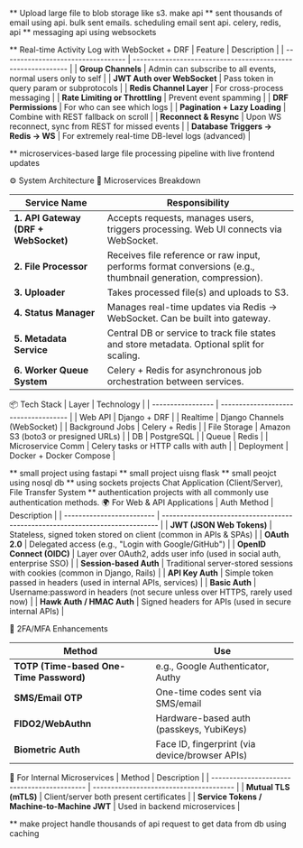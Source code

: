 ** Upload large file to blob storage like s3. make api 
** sent thousands of email using api. bulk sent emails. scheduling email sent api. celery, redis, api
** messaging api using websockets

** Real-time Activity Log with WebSocket + DRF
| Feature                            | Description                                                  |
| ---------------------------------- | ------------------------------------------------------------ |
| **Group Channels**                 | Admin can subscribe to all events, normal users only to self |
| **JWT Auth over WebSocket**        | Pass token in query param or subprotocols                    |
| **Redis Channel Layer**            | For cross-process messaging                                  |
| **Rate Limiting or Throttling**    | Prevent event spamming                                       |
| **DRF Permissions**                | For who can see which logs                                   |
| **Pagination + Lazy Loading**      | Combine with REST fallback on scroll                         |
| **Reconnect & Resync**             | Upon WS reconnect, sync from REST for missed events          |
| **Database Triggers → Redis → WS** | For extremely real-time DB-level logs (advanced)             |


** microservices-based large file processing pipeline with live frontend updates

⚙️ System Architecture
🧱 Microservices Breakdown

| Service Name                         | Responsibility                                                                                               |
| ------------------------------------ | ------------------------------------------------------------------------------------------------------------ |
| **1. API Gateway (DRF + WebSocket)** | Accepts requests, manages users, triggers processing. Web UI connects via WebSocket.                         |
| **2. File Processor**                | Receives file reference or raw input, performs format conversions (e.g., thumbnail generation, compression). |
| **3. Uploader**                      | Takes processed file(s) and uploads to S3.                                                                   |
| **4. Status Manager**                | Manages real-time updates via Redis → WebSocket. Can be built into gateway.                                  |
| **5. Metadata Service**              | Central DB or service to track file states and store metadata. Optional split for scaling.                   |
| **6. Worker Queue System**           | Celery + Redis for asynchronous job orchestration between services.                                          |

📦 Tech Stack
| Layer             | Technology                           |
| ----------------- | ------------------------------------ |
| Web API           | Django + DRF                         |
| Realtime          | Django Channels (WebSocket)          |
| Background Jobs   | Celery + Redis                       |
| File Storage      | Amazon S3 (boto3 or presigned URLs)  |
| DB                | PostgreSQL                           |
| Queue             | Redis                                |
| Microservice Comm | Celery tasks or HTTP calls with auth |
| Deployment        | Docker + Docker Compose              |




** small project using fastapi
** small project uisng flask
** small peojct using nosql db
** using sockets projects Chat Application (Client/Server), File Transfer System
** authentication projects with all commonly use authentication methods.
🌍 For Web & API Applications
| Auth Method               | Description                                                                   |
| ------------------------- | ----------------------------------------------------------------------------- |
| **JWT (JSON Web Tokens)** | Stateless, signed token stored on client (common in APIs & SPAs)              |
| **OAuth 2.0**             | Delegated access (e.g., "Login with Google/GitHub")                           |
| **OpenID Connect (OIDC)** | Layer over OAuth2, adds user info (used in social auth, enterprise SSO)       |
| **Session-based Auth**    | Traditional server-stored sessions with cookies (common in Django, Rails)     |
| **API Key Auth**          | Simple token passed in headers (used in internal APIs, services)              |
| **Basic Auth**            | Username\:password in headers (not secure unless over HTTPS, rarely used now) |
| **Hawk Auth / HMAC Auth** | Signed headers for APIs (used in secure internal APIs)                        |

🔐 2FA/MFA Enhancements

| Method                                  | Use                                            |
| --------------------------------------- | ---------------------------------------------- |
| **TOTP (Time-based One-Time Password)** | e.g., Google Authenticator, Authy              |
| **SMS/Email OTP**                       | One-time codes sent via SMS/email              |
| **FIDO2/WebAuthn**                      | Hardware-based auth (passkeys, YubiKeys)       |
| **Biometric Auth**                      | Face ID, fingerprint (via device/browser APIs) |


🧰 For Internal Microservices
| Method                                      | Description                             |
| ------------------------------------------- | --------------------------------------- |
| **Mutual TLS (mTLS)**                       | Client/server both present certificates |
| **Service Tokens / Machine-to-Machine JWT** | Used in backend microservices           |


** make project handle thousands of api request to get data from db using caching